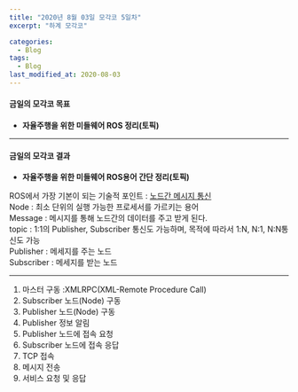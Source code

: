 ```yaml
---
title: "2020년 8월 03일 모각코 5일차"
excerpt: "하계 모각코"

categories:
  - Blog
tags:
  - Blog
last_modified_at: 2020-08-03
---
```


#### 금일의 모각코 목표            

- **자율주행을 위한 미들웨어 ROS 정리(토픽)**  

---  
#### 금일의 모각코 결과  

- **자율주행을 위한 미들웨어 ROS용어 간단 정리(토픽)**  
  
ROS에서 가장 기본이 되는 기술적 포인트 : <u>노드간 메시지 통신</u>   
Node : 최소 단위의 실행 가능한 프로세서를 가르키는 용어    
Message : 메시지를 통해 노드간의 데이터를 주고 받게 된다.   
topic : 1:1의 Publisher, Subscriber 통신도 가능하며, 목적에 따라서 1:N, N:1, N:N통신도 가능  
Publisher : 메세지를 주는 노드  
Subscriber : 메세지를 받는 노드  

---  
1. 마스터 구동 :XMLRPC(XML-Remote Procedure Call)  
2. Subscriber 노드(Node) 구동  
3. Publisher 노드(Node) 구동     
4. Publisher 정보 알림  
5. Publisher 노드에 접속 요청     
6. Subscriber 노드에 접속 응답  
7. TCP 접속   
8. 메시지 전송   
9. 서비스 요청 및 응답  

